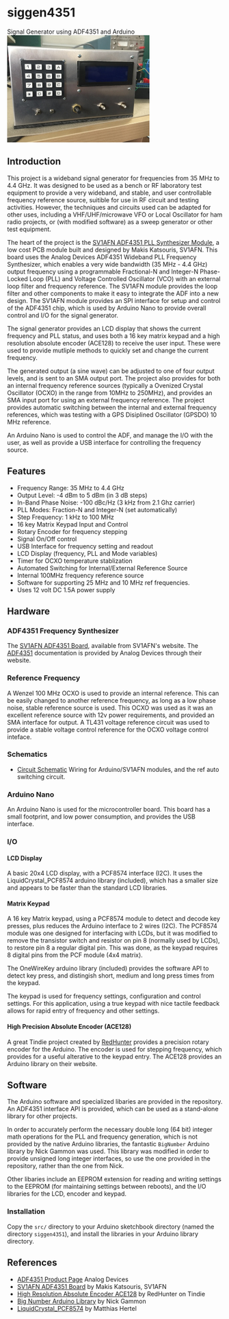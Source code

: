 # siggen4351
Signal Generator using ADF4351 and Arduino
<img src="./doc/sg01.jpg" height ="250">

## Introduction
This project is a wideband signal generator for frequencies from 35 MHz to 4.4 GHz. It was designed to be used as a bench or RF laboratory test equipment to provide a very wideband, and stable, and user controllable frequency reference source, suitible for use in RF circuit and testing activities.  However, the techniques and circuits used can be adapted for other uses, including a VHF/UHF/microwave VFO or Local Oscillator for ham radio projects, or (with modified software) as a sweep generator or other test equipment. 

The heart of the project is the [SV1AFN ADF4351 PLL Synthesizer Module](https://www.sv1afn.com/adf4351m.html), a low cost PCB module built and designed by Makis Katsouris, SV1AFN. This board uses the Analog Devices ADF4351 Wideband PLL Frequency Synthesizer, which enables a very wide bandwidth (35 MHz - 4.4 GHz) output frequency using a programmable Fractional-N and Integer-N Phase-Locked Loop (PLL) and Voltage Controlled Oscillator (VCO) with an external loop filter and frequency reference. The SV1AFN module provides the loop filter and other components to make it easy to integrate the ADF into a new design.  The SV1AFN module provides an SPI interface for setup and control of the ADF4351 chip, which is used by Arduino Nano to provide overall control and I/O for the signal generator.  

The signal generator provides an LCD display that shows the current frequency and PLL status, and uses both a 16 key matrix keypad and a high resolution absolute encoder (ACE128) to receive the user input. These were used to provide mutliple methods to quickly set and change the current frequency. 

The generated output (a sine wave) can be adjusted to one of four output levels, and is sent to an SMA output port.  The project also provides for both an internal frequency reference sources (typically a Ovenized Crystal Oscillator (OCXO) in the range from 10MHz to 250MHz),
and provides an SMA input port for using an external frequency reference.  The project provides automatic switching between the internal and external frequency references, which was testing with a GPS Disiplined Oscillator (GPSDO) 10 MHz reference.    

An Arduino Nano is used to control the ADF, and manage the I/O with the user, as well as provide a USB interface for controlling the frequency source. 

## Features

+ Frequency Range: 35 MHz to 4.4 GHz
+ Output Level: -4 dBm to 5 dBm (in 3 dB steps) 
+ In-Band Phase Noise: -100 dBc/Hz (3 kHz from 2.1 Ghz carrier)
+ PLL Modes: Fraction-N and Integer-N (set automatically)
+ Step Frequency: 1 kHz to 100 MHz  
+ 16 key Matrix Keypad Input and Control
+ Rotary Encoder for frequency stepping
+ Signal On/Off control
+ USB Interface for frequency setting and readout
+ LCD Display (frequency, PLL and Mode variables)
+ Timer for OCXO temperature stablization
+ Automated Switching for Internal/External Reference Source
+ Internal 100MHz frequency reference source
+ Software for supporting 25 MHz and 10 MHz ref frequencies.
+ Uses 12 volt DC 1.5A power supply

## Hardware

### ADF4351 Frequency Synthesizer

The [SV1AFN ADF4351 Board](https://www.sv1afn.com/adf4351m.html), available from SV1AFN's website.  The  [ADF4351](https://goo.gl/tkMjw6) documentation is provided by Analog Devices through their website. 

### Reference Frequency

A Wenzel 100 MHz OCXO is used to provide an internal reference. This can be easily changed to another reference frequency, as long as a low phase noise, stable reference source is used.  This OCXO was used as it was an excellent reference source with 12v power requirements, and provided an SMA interface for output. A TL431 voltage reference circuit was used to provide a stable voltage control reference for the OCXO voltage control inteface. 

### Schematics

+ [Circuit Schematic](hardware/adf4351-v5-sch.pdf)
Wiring for Arduino/SV1AFN modules, and the ref auto switching circuit. 

### Arduino Nano

An Arduino Nano is used for the microcontroller board.  This board has a small footprint, and low power consumption, and provides the USB interface.

### I/O

#### LCD Display
A basic 20x4 LCD display, with a PCF8574 interface (I2C). It uses the LiquidCrystal\_PCF8574 arduino library (included), which has a smaller size and appears to be faster than the standard LCD libraries.

####  Matrix Keypad
A 16 key Matrix keypad, using a PCF8574 module to detect and decode key presses, plus reduces the Arduino interface to 2 wires (I2C). The PCF8574 module was one designed for interfacing with LCDs, but it was modified to remove the transistor switch and resistor on pin 8 (normally used by LCDs), to restore pin 8 a regular digital pin.  This was done, as the keypad requires 8 digital pins from the PCF module (4x4 matrix). 

The OneWireKey arduino library (included) provides the software API to detect key press, and distingish short, medium and long press times from the keypad.  

The keypad is used for frequency settings, configuration and control settings. For this application, using a true keypad with nice tactile feedback allows for rapid entry of frequency and other settings.  

#### High Precision Absolute Encoder (ACE128)
A great Tindie project created by [RedHunter](https://www.tindie.com/products/arielnh56/high-resolution-absolute-encoder-128-positions/) provides a precision rotary encoder for the Arduino. The encoder is used for stepping frequency, which provides for a useful alterative to the keypad entry.  The ACE128 provides an Arduino library on their website.

## Software
The Arduino software and specialized libaries are provided in the repository.  An ADF4351 interface API is provided, which can be used as a stand-alone library for other projects. 

 In order to accurately perform the necessary double long (64 bit) integer math operations for the PLL and frequency generation,  which is not provided by the native Arduino libraries, the fantastic  `BigNumber` Arduino library by Nick Gammon was used.  This library was modified in order to provide unsigned long integer interfaces, so use the one provided in the repository, rather than the one from Nick.  

Other libaries include an EEPROM extension for reading and writing settings to the EEPROM (for maintaining settings between reboots), and the I/O libraries for the LCD, encoder and keypad. 

### Installation
Copy the `src/` directory to your Arduino sketchbook directory (named the directory `siggen4351`), and install the libraries in your Arduino library directory. 


## References

+ [ADF4351 Product Page](https://goo.gl/tkMjw6) Analog Devices
+ [SV1AFN ADF4351 Board](https://www.sv1afn.com/adf4351m.html) by Makis Katsouris, SV1AFN
+ [High Resolution Absolute Encoder ACE128](https://www.tindie.com/products/arielnh56/high-resolution-absolute-encoder-128-positions/) by RedHunter on Tindie
+ [Big Number Arduino Library](https://github.com/nickgammon/BigNumber) by Nick Gammon
+ [LiquidCrystal_PCF8574](https://github.com/mathertel/LiquidCrystal_PCF8574) by Matthias Hertel
